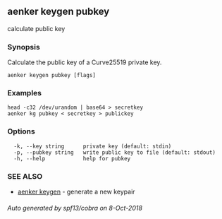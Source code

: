 ## aenker keygen pubkey

calculate public key

### Synopsis

Calculate the public key of a Curve25519 private key.

```
aenker keygen pubkey [flags]
```

### Examples

```
head -c32 /dev/urandom | base64 > secretkey
aenker kg pubkey < secretkey > publickey
```

### Options

```
  -k, --key string      private key (default: stdin)
  -p, --pubkey string   write public key to file (default: stdout)
  -h, --help            help for pubkey
```

### SEE ALSO

* [aenker keygen](aenker_keygen.md)	 - generate a new keypair

###### Auto generated by spf13/cobra on 8-Oct-2018
